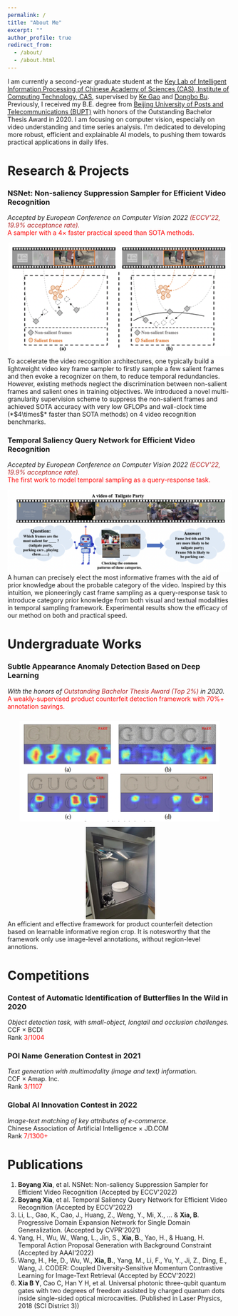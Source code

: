 ```yaml
---
permalink: /
title: "About Me"
excerpt: ""
author_profile: true
redirect_from: 
  - /about/
  - /about.html
---
```


I am currently a second-year graduate student at the [Key Lab of Intelligent Information Processing of Chinese Academy of Sciences (CAS),
Institute of Computing Technology, CAS](https://iip.ict.ac.cn/), supervised by [Ke Gao](https://teacher.ucas.ac.cn/~0038308) and [Dongbo Bu](https://people.ucas.edu.cn/~dbu?language=en). Previously, I received my B.E. degree from [Beijing University of Posts and Telecommunications (BUPT)](https://www.bupt.edu.cn/bygk/zjby/xxjj.htm) with honors of the Outstanding Bachelor Thesis Award in 2020. I am focusing on computer vision, especially on video understanding and time series analysis. I'm dedicated to developing more robust, efficient and explainable AI models, to pushing them towards practical applications in daily lifes. 

Research & Projects
===
### NSNet: Non-saliency Suppression Sampler for Efficient Video Recognition  
*Accepted by European Conference on Computer Vision 2022 <font color="firebrick">(ECCV'22, 19.9$\%$ acceptance rate).</font>*<br /><font color="red">A sampler with a $4\times$ faster practical speed than SOTA methods.</font>
<!-- During internship in the Computer Vision Technology Department of Baidu. Inc. -->
<!-- <img src="images/projects/nsnet.png" width="500" > -->
<div align=center>
<img src="images/projects/nsnet.png" width="500"/>
</div>
<!-- <img src="images/projects/nsnet.png" alt="drawing" width="200"/> -->
To accelerate the video recognition architectures, one typically build a lightweight video key frame sampler to firstly sample a few salient frames and then evoke a recognizer on them, to reduce temporal redundancies. However, existing methods neglect the discrimination between non-salient frames and salient ones in training objectives. We introduced a novel multi-granularity supervision scheme to suppress the non-salient frames and achieved SOTA accuracy with very low GFLOPs and wall-clock time (*$4\times$* faster than SOTA methods) on 4 video recognition benchmarks. 

### Temporal Saliency Query Network for Efficient Video Recognition
*Accepted by European Conference on Computer Vision 2022 <font color="firebrick">(ECCV'22, 19.9$\%$ acceptance rate).</font>*<br /><font color="red">The first work to model temporal sampling as a query-response task.</font>
<!-- During internship in the Computer Vision Technology Department of Baidu. Inc. -->
<div align=center>
<img src="images/projects/tsqnet.png" width="600"/>
</div>
A human can precisely elect the most informative frames with the aid of prior knowledge about the probable category
of the video. Inspired by this intuition, we pioneeringly cast frame sampling as a query-response task to introduce category prior knowledge from both visual and textual modalities in temporal sampling framework. Experimental results show the efficacy of our method on both and practical speed.

Undergraduate Works
===
### Subtle Appearance Anomaly Detection Based on Deep Learning
*With the honors of <font color="firebrick">Outstanding Bachelor Thesis Award (Top 2$\%$)</font>  in 2020.*<br /><font color="red">A weakly-supervised product counterfeit detection framework with 70$\%+$ annotation savings.</font>
<div align=center>
<!-- <img src="images/projects/bishe.png" width="450" height="200"/><img src="images/projects/secoo.jpg" width="160" height="230"/> -->
<img src="images/projects/bishe.png" align="center" width="450" style="display:inline;margin:10px 10px 10px 10px;"/><img src="images/projects/secoo.jpg" align="center" width="155" style="display:inline;margin:2px 2px 2px 5px;"/>
</div>
An efficient and effective framework for product counterfeit detection based on learnable informative region crop. It is notesworthy that the framework only use image-level annotations, without region-level annotions.

Competitions
===
### Contest of Automatic Identification of Butterflies In the Wild in 2020  
*Object detection task, with small-object, longtail and occlusion challenges.*  
CCF $\times$ BCDI  
Rank <font color="Red">3/1004</font>

### POI Name Generation Contest in 2021  
*Text generation with multimodality (image and text) information.*  
CCF $\times$ Amap. Inc.  
Rank <font color="Red">3/1107</font>

### Global AI Innovation Contest in 2022
*Image-text matching of key attributes of e-commerce.*  
Chinese Association of Artificial Intelligence $\times$ JD.COM    
Rank <font color="Red">7/1300+</font>

Publications
===
1. **Boyang Xia**, et al. NSNet: Non-saliency Suppression Sampler for Efficient Video Recognition (Accepted by ECCV'2022)
2. **Boyang Xia**, et al. Temporal Saliency Query Network for Efficient Video Recognition (Accepted by ECCV'2022)
3. Li, L., Gao, K., Cao, J., Huang, Z., Weng, Y., Mi, X., ... & **Xia, B**. Progressive Domain Expansion Network 
for Single Domain Generalization. (Accepted by CVPR'2021)
4. Yang, H., Wu, W., Wang, L., Jin, S., **Xia, B.**, Yao, H., & Huang, H. Temporal Action Proposal 
Generation with Background Constraint (Accepted by AAAI'2022)
5. Wang, H., He, D., Wu, W., **Xia, B.**, Yang, M., Li, F., Yu, Y., Ji, Z., Ding, E., Wang, J. CODER: Coupled Diversity-Sensitive Momentum Contrastive Learning for Image-Text Retrieval (Accepted by ECCV'2022)
6. **Xia B Y**, Cao C, Han Y H, et al. Universal photonic three-qubit quantum gates with two degrees of 
freedom assisted by charged quantum dots inside single-sided optical microcavities. (Published in Laser Physics, 2018 (SCI District 3))



